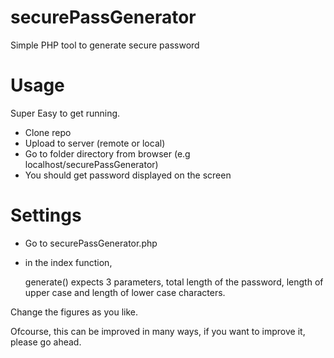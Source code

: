 # securePassGenerator
Simple PHP tool to generate secure password

# Usage

Super Easy to get running.

- Clone repo
- Upload to server (remote or local)
- Go to folder directory from browser (e.g localhost/securePassGenerator)
- You should get password displayed on the screen


# Settings
- Go to securePassGenerator.php
- in the index function, 

  generate() expects 3 parameters, total length of the password, length of upper case and length of lower case characters.

Change the figures as you like.

Ofcourse, this can be improved in many ways, if you want to improve it, please go ahead.

